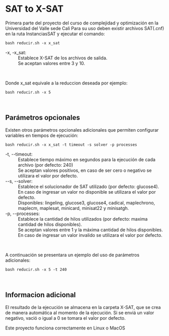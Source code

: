 # SAT to X-SAT

Primera parte del proyecto del curso de complejidad y optimización en la Universidad del Valle sede Cali
Para su uso deben existir archivos SAT(.cnf) en la ruta InstanciasSAT y ejecutar el comando:

    bash reducir.sh -x x_sat

<dl>
    <dt>-x, -x_sat:</dt>
        <dd>Establece X-SAT de los archivos de salida.</dd>
        <dd>Se aceptan valores entre 3 y 10.</dd>
</dl>

<br />

Donde x_sat equivale a la reduccion deseada por ejemplo:

    bash reducir.sh -x 5

<br />

## Parámetros opcionales ##

Existen otros parámetros opcionales adicionales que permiten configurar variables en tiempos de ejecución:

    bash reducir.sh -x x_sat -t timeout -s solver -p processes

<dl>
    <dt>-t, --timeout:</dt>
    <dd>Establece tiempo máximo en segundos para la ejecución de cada archivo (por defecto: 240)</dd>
    <dd>Se aceptan valores positivos, en caso de ser cero o negativo se utilizara el valor por defecto.</dd>
    <dt>--s, --solver:</dt>
    <dd>Establece el solucionador de SAT utilizado (por defecto: glucose4).</dd>
    <dd>En caso de ingresar un valor no disponible se utilizara el valor por defecto.</dd>
    <dd>Disponibles: lingeling, glucose3, glucose4, cadical, maplechrono, maplecm, maplesat, minicard, minisat22 y minisatgh.</dd>
    <dt>-p, --processes:</dt>
    <dd>Establece la cantidad de hilos utilizados (por defecto: maxima cantidad de hilos disponibles).</dd>
    <dd>Se aceptan valores entre 1 y la máxima cantidad de hilos disponibles.</dd>    
    <dd>En caso de ingresar un valor invalido se utilizara el valor por defecto.</dd>
</dl>

<br />

A continuación se presentara un ejemplo del uso de parámetros adicionales:

    bash reducir.sh -x 5 -t 240

<br />

## Informacion adicional ##

El resultado de la ejecución se almacena en la carpeta X-SAT, que se crea de manera automática al momento de la ejecución.
Si se enviá un valor negativo, vació o igual a 0 se tomara el valor por defecto.

Este proyecto funciona correctamente en Linux o MacOS